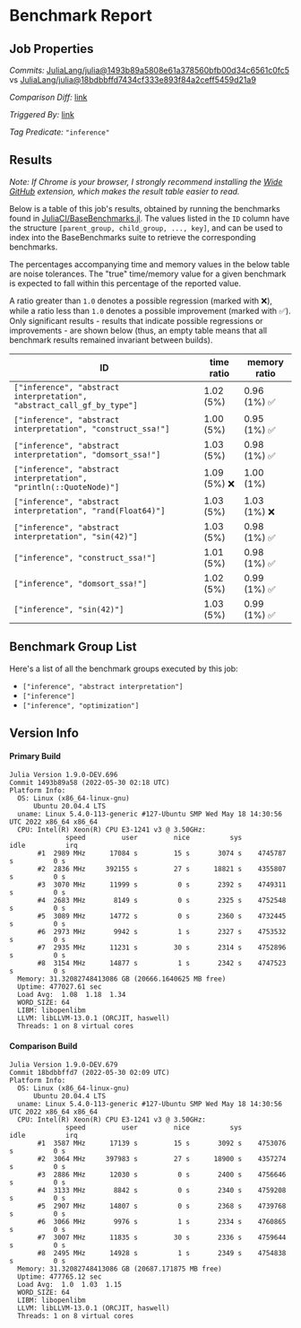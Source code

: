 # Benchmark Report

## Job Properties

*Commits:* [JuliaLang/julia@1493b89a5808e61a378560bfb00d34c6561c0fc5](https://github.com/JuliaLang/julia/commit/1493b89a5808e61a378560bfb00d34c6561c0fc5) vs [JuliaLang/julia@18bdbbffd7434cf333e893f84a2ceff5459d21a9](https://github.com/JuliaLang/julia/commit/18bdbbffd7434cf333e893f84a2ceff5459d21a9)

*Comparison Diff:* [link](https://github.com/JuliaLang/julia/compare/18bdbbffd7434cf333e893f84a2ceff5459d21a9..1493b89a5808e61a378560bfb00d34c6561c0fc5)

*Triggered By:* [link](https://github.com/JuliaLang/julia/pull/45276#issuecomment-1140613896)

*Tag Predicate:* `"inference"`

## Results

*Note: If Chrome is your browser, I strongly recommend installing the [Wide GitHub](https://chrome.google.com/webstore/detail/wide-github/kaalofacklcidaampbokdplbklpeldpj?hl=en)
extension, which makes the result table easier to read.*

Below is a table of this job's results, obtained by running the benchmarks found in
[JuliaCI/BaseBenchmarks.jl](https://github.com/JuliaCI/BaseBenchmarks.jl). The values
listed in the `ID` column have the structure `[parent_group, child_group, ..., key]`,
and can be used to index into the BaseBenchmarks suite to retrieve the corresponding
benchmarks.

The percentages accompanying time and memory values in the below table are noise tolerances. The "true"
time/memory value for a given benchmark is expected to fall within this percentage of the reported value.

A ratio greater than `1.0` denotes a possible regression (marked with :x:), while a ratio less
than `1.0` denotes a possible improvement (marked with :white_check_mark:). Only significant results - results
that indicate possible regressions or improvements - are shown below (thus, an empty table means that all
benchmark results remained invariant between builds).

| ID | time ratio | memory ratio |
|----|------------|--------------|
| `["inference", "abstract interpretation", "abstract_call_gf_by_type"]` | 1.02 (5%)  | 0.96 (1%) :white_check_mark: |
| `["inference", "abstract interpretation", "construct_ssa!"]` | 1.00 (5%)  | 0.95 (1%) :white_check_mark: |
| `["inference", "abstract interpretation", "domsort_ssa!"]` | 1.03 (5%)  | 0.98 (1%) :white_check_mark: |
| `["inference", "abstract interpretation", "println(::QuoteNode)"]` | 1.09 (5%) :x: | 1.00 (1%)  |
| `["inference", "abstract interpretation", "rand(Float64)"]` | 1.03 (5%)  | 1.03 (1%) :x: |
| `["inference", "abstract interpretation", "sin(42)"]` | 1.03 (5%)  | 0.98 (1%) :white_check_mark: |
| `["inference", "construct_ssa!"]` | 1.01 (5%)  | 0.98 (1%) :white_check_mark: |
| `["inference", "domsort_ssa!"]` | 1.02 (5%)  | 0.99 (1%) :white_check_mark: |
| `["inference", "sin(42)"]` | 1.03 (5%)  | 0.99 (1%) :white_check_mark: |

## Benchmark Group List

Here's a list of all the benchmark groups executed by this job:

- `["inference", "abstract interpretation"]`
- `["inference"]`
- `["inference", "optimization"]`

## Version Info

#### Primary Build

```
Julia Version 1.9.0-DEV.696
Commit 1493b89a58 (2022-05-30 02:18 UTC)
Platform Info:
  OS: Linux (x86_64-linux-gnu)
      Ubuntu 20.04.4 LTS
  uname: Linux 5.4.0-113-generic #127-Ubuntu SMP Wed May 18 14:30:56 UTC 2022 x86_64 x86_64
  CPU: Intel(R) Xeon(R) CPU E3-1241 v3 @ 3.50GHz: 
              speed         user         nice          sys         idle          irq
       #1  2989 MHz      17084 s         15 s       3074 s    4745787 s          0 s
       #2  2836 MHz     392155 s         27 s      18821 s    4355807 s          0 s
       #3  3070 MHz      11999 s          0 s       2392 s    4749311 s          0 s
       #4  2683 MHz       8149 s          0 s       2325 s    4752548 s          0 s
       #5  3089 MHz      14772 s          0 s       2360 s    4732445 s          0 s
       #6  2973 MHz       9942 s          1 s       2327 s    4753532 s          0 s
       #7  2935 MHz      11231 s         30 s       2314 s    4752896 s          0 s
       #8  3154 MHz      14877 s          1 s       2342 s    4747523 s          0 s
  Memory: 31.32082748413086 GB (20666.1640625 MB free)
  Uptime: 477027.61 sec
  Load Avg:  1.08  1.18  1.34
  WORD_SIZE: 64
  LIBM: libopenlibm
  LLVM: libLLVM-13.0.1 (ORCJIT, haswell)
  Threads: 1 on 8 virtual cores

```

#### Comparison Build

```
Julia Version 1.9.0-DEV.679
Commit 18bdbbffd7 (2022-05-30 02:09 UTC)
Platform Info:
  OS: Linux (x86_64-linux-gnu)
      Ubuntu 20.04.4 LTS
  uname: Linux 5.4.0-113-generic #127-Ubuntu SMP Wed May 18 14:30:56 UTC 2022 x86_64 x86_64
  CPU: Intel(R) Xeon(R) CPU E3-1241 v3 @ 3.50GHz: 
              speed         user         nice          sys         idle          irq
       #1  3587 MHz      17139 s         15 s       3092 s    4753076 s          0 s
       #2  3064 MHz     397983 s         27 s      18900 s    4357274 s          0 s
       #3  2886 MHz      12030 s          0 s       2400 s    4756646 s          0 s
       #4  3133 MHz       8842 s          0 s       2340 s    4759208 s          0 s
       #5  2907 MHz      14807 s          0 s       2368 s    4739768 s          0 s
       #6  3066 MHz       9976 s          1 s       2334 s    4760865 s          0 s
       #7  3007 MHz      11835 s         30 s       2336 s    4759644 s          0 s
       #8  2495 MHz      14928 s          1 s       2349 s    4754838 s          0 s
  Memory: 31.32082748413086 GB (20687.171875 MB free)
  Uptime: 477765.12 sec
  Load Avg:  1.0  1.03  1.15
  WORD_SIZE: 64
  LIBM: libopenlibm
  LLVM: libLLVM-13.0.1 (ORCJIT, haswell)
  Threads: 1 on 8 virtual cores

```
